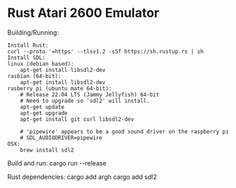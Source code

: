 Rust Atari 2600 Emulator
========================

Building/Running:

    Install Rust:
	curl --proto '=https' --tlsv1.2 -sSf https://sh.rustup.rs | sh	
    Install SDL:
	linux (debian based): 
		apt-get install libsdl2-dev
	rasbian (64-bit): 
		apt-get install libsdl2-dev
	rasberry pi (ubuntu mate 64-bit): 
		# Release 22.04 LTS (Jammy Jellyfish) 64-bit
		# Need to upgrade so 'sdl2' will install.
		apt-get update
		apt-get upgrade
		apt-get install git curl libsdl2-dev

		# 'pipewire' appears to be a good sound driver on the raspberry pi
		# SDL_AUDIODRIVER=pipewire 
	OSX: 
		brew install sdl2

Build and run:
    cargo run --release 

Rust dependencies:
        cargo add argh
        cargo add sdl2
